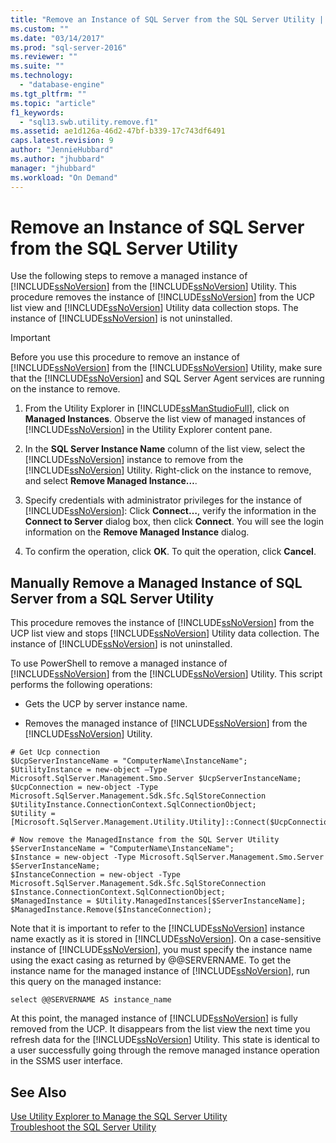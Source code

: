 ```yaml
---
title: "Remove an Instance of SQL Server from the SQL Server Utility | Microsoft Docs"
ms.custom: ""
ms.date: "03/14/2017"
ms.prod: "sql-server-2016"
ms.reviewer: ""
ms.suite: ""
ms.technology: 
  - "database-engine"
ms.tgt_pltfrm: ""
ms.topic: "article"
f1_keywords: 
  - "sql13.swb.utility.remove.f1"
ms.assetid: ae1d126a-46d2-47bf-b339-17c743df6491
caps.latest.revision: 9
author: "JennieHubbard"
ms.author: "jhubbard"
manager: "jhubbard"
ms.workload: "On Demand"
---
```

# Remove an Instance of SQL Server from the SQL Server Utility
  Use the following steps to remove a managed instance of [!INCLUDE[ssNoVersion](../../includes/ssnoversion-md.md)] from the [!INCLUDE[ssNoVersion](../../includes/ssnoversion-md.md)] Utility. This procedure removes the instance of [!INCLUDE[ssNoVersion](../../includes/ssnoversion-md.md)] from the UCP list view and [!INCLUDE[ssNoVersion](../../includes/ssnoversion-md.md)] Utility data collection stops. The instance of [!INCLUDE[ssNoVersion](../../includes/ssnoversion-md.md)] is not uninstalled.  
  
> [!IMPORTANT]  
>  Before you use this procedure to remove an instance of [!INCLUDE[ssNoVersion](../../includes/ssnoversion-md.md)] from the [!INCLUDE[ssNoVersion](../../includes/ssnoversion-md.md)] Utility, make sure that the [!INCLUDE[ssNoVersion](../../includes/ssnoversion-md.md)] and SQL Server Agent services are running on the instance to remove.  
  
1.  From the Utility Explorer in [!INCLUDE[ssManStudioFull](../../includes/ssmanstudiofull-md.md)], click on **Managed Instances**. Observe the list view of managed instances of [!INCLUDE[ssNoVersion](../../includes/ssnoversion-md.md)] in the Utility Explorer content pane.  
  
2.  In the **SQL Server Instance Name** column of the list view, select the [!INCLUDE[ssNoVersion](../../includes/ssnoversion-md.md)] instance to remove from the [!INCLUDE[ssNoVersion](../../includes/ssnoversion-md.md)] Utility. Right-click on the instance to remove, and select **Remove Managed Instance…**.  
  
3.  Specify credentials with administrator privileges for the instance of [!INCLUDE[ssNoVersion](../../includes/ssnoversion-md.md)]: Click **Connect…**, verify the information in the **Connect to Server** dialog box, then click **Connect**. You will see the login information on the **Remove Managed Instance** dialog.  
  
4.  To confirm the operation, click **OK**. To quit the operation, click **Cancel**.  
  
## Manually Remove a Managed Instance of SQL Server from a SQL Server Utility  
 This procedure removes the instance of [!INCLUDE[ssNoVersion](../../includes/ssnoversion-md.md)] from the UCP list view and stops [!INCLUDE[ssNoVersion](../../includes/ssnoversion-md.md)] Utility data collection. The instance of [!INCLUDE[ssNoVersion](../../includes/ssnoversion-md.md)] is not uninstalled.  
  
 To use PowerShell to remove a managed instance of [!INCLUDE[ssNoVersion](../../includes/ssnoversion-md.md)] from the [!INCLUDE[ssNoVersion](../../includes/ssnoversion-md.md)] Utility. This script performs the following operations:  
  
-   Gets the UCP by server instance name.  
  
-   Removes the managed instance of [!INCLUDE[ssNoVersion](../../includes/ssnoversion-md.md)] from the [!INCLUDE[ssNoVersion](../../includes/ssnoversion-md.md)] Utility.  
  
```  
# Get Ucp connection  
$UcpServerInstanceName = "ComputerName\InstanceName";  
$UtilityInstance = new-object –Type Microsoft.SqlServer.Management.Smo.Server $UcpServerInstanceName;  
$UcpConnection = new-object -Type Microsoft.SqlServer.Management.Sdk.Sfc.SqlStoreConnection $UtilityInstance.ConnectionContext.SqlConnectionObject;  
$Utility = [Microsoft.SqlServer.Management.Utility.Utility]::Connect($UcpConnection);  
  
# Now remove the ManagedInstance from the SQL Server Utility  
$ServerInstanceName = "ComputerName\InstanceName";  
$Instance = new-object -Type Microsoft.SqlServer.Management.Smo.Server $ServerInstanceName;  
$InstanceConnection = new-object -Type Microsoft.SqlServer.Management.Sdk.Sfc.SqlStoreConnection $Instance.ConnectionContext.SqlConnectionObject;  
$ManagedInstance = $Utility.ManagedInstances[$ServerInstanceName];  
$ManagedInstance.Remove($InstanceConnection);  
```  
  
 Note that it is important to refer to the [!INCLUDE[ssNoVersion](../../includes/ssnoversion-md.md)] instance name exactly as it is stored in [!INCLUDE[ssNoVersion](../../includes/ssnoversion-md.md)]. On a case-sensitive instance of [!INCLUDE[ssNoVersion](../../includes/ssnoversion-md.md)], you must specify the instance name using the exact casing as returned by @@SERVERNAME. To get the instance name for the managed instance of [!INCLUDE[ssNoVersion](../../includes/ssnoversion-md.md)], run this query on the managed instance:  
  
```  
select @@SERVERNAME AS instance_name  
```  
  
 At this point, the managed instance of [!INCLUDE[ssNoVersion](../../includes/ssnoversion-md.md)] is fully removed from the UCP. It disappears from the list view the next time you refresh data for the [!INCLUDE[ssNoVersion](../../includes/ssnoversion-md.md)] Utility. This state is identical to a user successfully going through the remove managed instance operation in the SSMS user interface.  
  
## See Also  
 [Use Utility Explorer to Manage the SQL Server Utility](../../relational-databases/manage/use-utility-explorer-to-manage-the-sql-server-utility.md)   
 [Troubleshoot the SQL Server Utility](http://msdn.microsoft.com/library/f5f47c2a-38ea-40f8-9767-9bc138d14453)  
  
  

